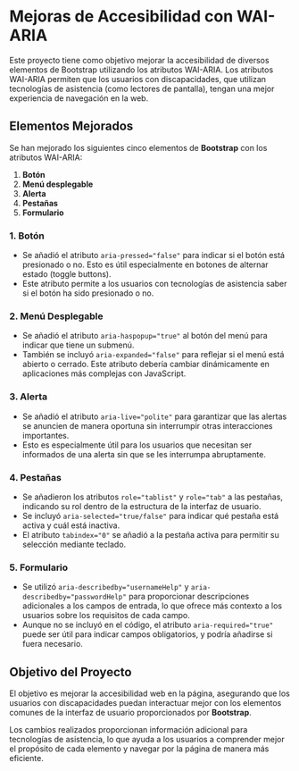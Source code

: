 # Mejoras de Accesibilidad con WAI-ARIA

Este proyecto tiene como objetivo mejorar la accesibilidad de diversos elementos de Bootstrap utilizando los atributos WAI-ARIA. Los atributos WAI-ARIA permiten que los usuarios con discapacidades, que utilizan tecnologías de asistencia (como lectores de pantalla), tengan una mejor experiencia de navegación en la web.

## Elementos Mejorados

Se han mejorado los siguientes cinco elementos de **Bootstrap** con los atributos WAI-ARIA:

1. **Botón**
2. **Menú desplegable**
3. **Alerta**
4. **Pestañas**
5. **Formulario**

### 1. **Botón**
- Se añadió el atributo `aria-pressed="false"` para indicar si el botón está presionado o no. Esto es útil especialmente en botones de alternar estado (toggle buttons).
- Este atributo permite a los usuarios con tecnologías de asistencia saber si el botón ha sido presionado o no.

### 2. **Menú Desplegable**
- Se añadió el atributo `aria-haspopup="true"` al botón del menú para indicar que tiene un submenú.
- También se incluyó `aria-expanded="false"` para reflejar si el menú está abierto o cerrado. Este atributo debería cambiar dinámicamente en aplicaciones más complejas con JavaScript.

### 3. **Alerta**
- Se añadió el atributo `aria-live="polite"` para garantizar que las alertas se anuncien de manera oportuna sin interrumpir otras interacciones importantes.
- Esto es especialmente útil para los usuarios que necesitan ser informados de una alerta sin que se les interrumpa abruptamente.

### 4. **Pestañas**
- Se añadieron los atributos `role="tablist"` y `role="tab"` a las pestañas, indicando su rol dentro de la estructura de la interfaz de usuario.
- Se incluyó `aria-selected="true/false"` para indicar qué pestaña está activa y cuál está inactiva.
- El atributo `tabindex="0"` se añadió a la pestaña activa para permitir su selección mediante teclado.

### 5. **Formulario**
- Se utilizó `aria-describedby="usernameHelp"` y `aria-describedby="passwordHelp"` para proporcionar descripciones adicionales a los campos de entrada, lo que ofrece más contexto a los usuarios sobre los requisitos de cada campo.
- Aunque no se incluyó en el código, el atributo `aria-required="true"` puede ser útil para indicar campos obligatorios, y podría añadirse si fuera necesario.

## Objetivo del Proyecto

El objetivo es mejorar la accesibilidad web en la página, asegurando que los usuarios con discapacidades puedan interactuar mejor con los elementos comunes de la interfaz de usuario proporcionados por **Bootstrap**.

Los cambios realizados proporcionan información adicional para tecnologías de asistencia, lo que ayuda a los usuarios a comprender mejor el propósito de cada elemento y navegar por la página de manera más eficiente.

